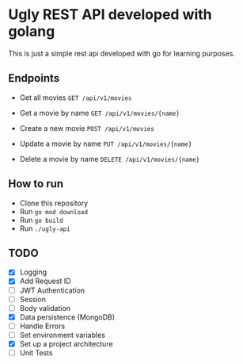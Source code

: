 # Ugly REST API developed with golang

This is just a simple rest api developed with go for learning purposes.

## Endpoints

* Get all movies
  `GET /api/v1/movies`

* Get a movie by name
  `GET /api/v1/movies/{name}`

* Create a new movie
  `POST /api/v1/movies`

* Update a movie by name
  `PUT /api/v1/movies/{name}`

* Delete a movie by name
  `DELETE /api/v1/movies/{name}`

## How to run

- Clone this repository
- Run `go mod download`
- Run `go build`
- Run `./ugly-api`

## TODO

- [x] Logging
- [x] Add Request ID
- [ ] JWT Authentication
- [ ] Session
- [ ] Body validation
- [x] Data persistence (MongoDB)
- [ ] Handle Errors
- [ ] Set environment variables
- [x] Set up a project architecture
- [ ] Unit Tests